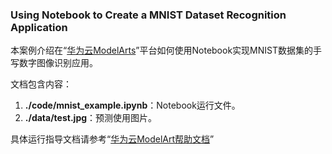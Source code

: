 ###  Using Notebook to Create a MNIST Dataset Recognition Application
本案例介绍在“[华为云ModelArts](https://console.huaweicloud.com/modelarts/?region=cn-north-1#/manage/dashboard)”平台如何使用Notebook实现MNIST数据集的手写数字图像识别应用。

文档包含内容：

1. **./code/mnist_example.ipynb**：Notebook运行文件。
2. **./data/test.jpg**：预测使用图片。

具体运行指导文档请参考“[华为云ModelArt帮助文档]()”

